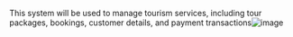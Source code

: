 This system will be used to manage tourism services, including tour packages, bookings, customer details, and payment transactions![image](https://github.com/user-attachments/assets/e0b87ce6-35c2-4b6e-b0b3-019fa8b6f5dc)
